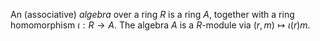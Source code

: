 An (associative) *algebra* over a ring $R$ is a ring $A$, together with a ring homomorphism $\iota: R \to A$. The algebra $A$ is a $R$-module via $(r, m) \mapsto \iota(r)m$.
